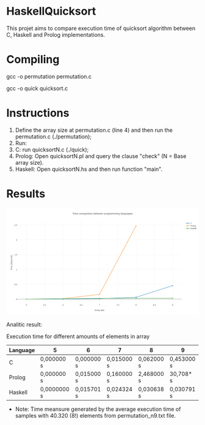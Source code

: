 # HaskellQuicksort
This projet aims to compare execution time of quicksort algorithm between C, Haskell and Prolog implementations.

# Compiling
gcc -o permutation permutation.c

gcc -o quick quicksort.c

# Instructions
1.  Define the array size at permutation.c (line 4) and then run the permutation.c (./permutation);
2.  Run:
  1. C: run quicksortN.c (./quick);
  2. Prolog: Open quicksortN.pl and query the clause "check" (N = Base array size).
  3. Haskell: Open quicksortN.hs and then run function "main".

# Results
![plot](newplot.png)

Analitic result:

Execution time for different amounts of elements in array

| Language | 5 | 6 | 7 | 8 | 9 |
|-----------|-----------|-----------|-----------|-----------|-----------|
|C	| 0,000000 s	| 0,000000 s	| 0,015000 s	| 0,062000 s |	0,453000 s|
|Prolog	| 0,000000 s |	0,015000 s |	0,160000 s |	2,468000 s |	30,708* s|
|Haskell	| 0,0000000 s	| 0,015701 s |	0,024324 s	| 0,030638 s	| 0,030791 s|

* Note: Time meansure generated by the average execution time of samples with 40.320 (8!) elements from permutation_n9.txt file.

  
